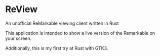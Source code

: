 # ReView

An unofficial ReMarkable viewing client written in Rust

This application is intended to show a live version of the Remarkable on your screen.

Additionally, this is my first try at Rust with GTK3.